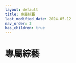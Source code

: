 ```yaml
---
layout: default
title: 專屬綜藝
last_modified_date: 2024-05-12
nav_order: 3
has_children: true
---
```


# 專屬綜藝

